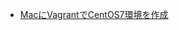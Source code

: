 
- [MacにVagrantでCentOS7環境を作成](https://qiita.com/sudachi808/items/3614fd90f9025973de4b)


<!--stackedit_data:
eyJoaXN0b3J5IjpbMTA2NDU5MTYzN119
-->